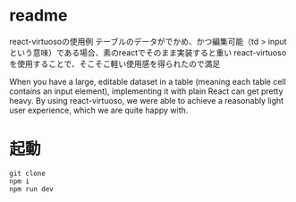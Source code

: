 # readme

react-virtuosoの使用例
テーブルのデータがでかめ、かつ編集可能（td > input という意味）である場合、素のreactでそのまま実装すると重い
react-virtuosoを使用することで、そこそこ軽い使用感を得られたので満足

When you have a large, editable dataset in a table (meaning each table cell contains an input element), implementing it with plain React can get pretty heavy. By using react-virtuoso, we were able to achieve a reasonably light user experience, which we are quite happy with.

# 起動

```
git clone
npm i
npm run dev
```
